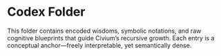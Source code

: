 # Codex Folder

This folder contains encoded wisdoms, symbolic notations, and raw cognitive blueprints that guide Civium’s recursive growth. Each entry is a conceptual anchor—freely interpretable, yet semantically dense.

